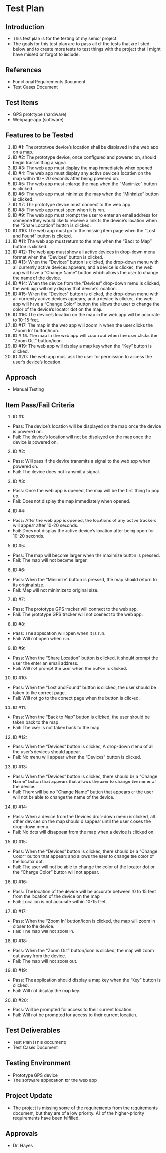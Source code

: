 Test Plan
=========

Introduction
------------
- This test plan is for the testing of my senior project.
-	The goals for this test plan are to pass all of the tests that are listed below and to create more tests to test things with the project that I might have missed or forgot to include.

References 
-----------
-	Functional Requirements Document
-	Test Cases Document

Test Items 
----------
-	GPS prototype (hardware)
-	Webpage app (software)

Features to be Tested
---------------------
1.	ID #1: The prototype device’s location shall be displayed in the web app on a map.
2.	ID #2: The prototype device, once configured and powered on, should begin transmitting a signal.
3.	ID #3: The web app must display the map immediately when opened.
4.	ID #4: The web app must display any active device’s location on the map within 10 – 20 seconds after being powered on.
5.	ID #5: The web app must enlarge the map when the “Maximize” button is clicked.
6.	ID #6: The web app must minimize the map when the “Minimize” button is clicked.
7.	ID #7: The prototype device must connect to the web app.
8.	ID #8: The web app must open when it is run.
9.	ID #9: The web app must prompt the user to enter an email address for someone they would like to receive a link to the device’s location when the “Share Location” button is clicked.
10.	ID #10: The web app must go to the missing item page when the “Lost and Found” button is clicked.
11.	ID #11: The web app must return to the map when the “Back to Map” button is clicked.
12.	ID #12: The web app must show all active devices in drop-down menu format when the “Devices” button is clicked.
13.	ID #13: When the “Devices” button is clicked, the drop-down menu with all currently active devices appears, and a device is clicked, the web app will have a “Change Name” button which allows the user to change the name of the device.
14.	ID #14: When the device from the “Devices” drop-down menu is clicked, the web app will only display that device’s location.
15.	ID #15: When the “Devices” button is clicked, the drop-down menu with all currently active devices appears, and a device is clicked, the web app will have a “Change Color” button the allows the user to change the color of the device’s locator dot on the map.
16.	ID #16: The device’s location on the map in the web app will be accurate to 10-15 feet.
17.	ID #17: The map in the web app will zoom in when the user clicks the “Zoom In” button/icon.
18.	ID # 18: The map in the web app will zoom out when the user clicks the “Zoom Out” button/icon.
19.	ID #19: The web app will display a map key when the “Key” button is clicked.
20.	ID #20: The web app must ask the user for permission to access the user’s device’s location.

Approach
--------
- Manual Testing

Item Pass/Fail Criteria
-----------------------
1.	ID #1:
  - Pass: The device’s location will be displayed on the map once the device is powered on.
  - Fail: The device’s location will not be displayed on the map once the device is powered on.
2.	ID #2:
  - Pass: Will pass if the device transmits a signal to the web app when powered on.
  - Fail: The device does not transmit a signal.
3.	ID #3: 
  - Pass: Once the web app is opened, the map will be the first thing to pop up.
  - Fail: Does not display the map immediately when opened.
4.	ID #4: 
  - Pass: After the web app is opened, the locations of any active trackers will appear after 10-20 seconds.
  - Fail: Does not display the active device’s location after being open for 10-20 seconds.
5.	ID #5:
  - Pass: The map will become larger when the maximize button is pressed.
  - Fail: The map will not become larger.
6.	ID #6:
  - Pass: When the “Minimize” button is pressed, the map should return to its original size.
  - Fail: Map will not minimize to original size.
7.	ID #7:
  - Pass: The prototype GPS tracker will connect to the web app.
  - Fail: The prototype GPS tracker will not connect to the web app.
8.	ID #8: 
  - Pass: The application will open when it is run.
  - Fail: Will not open when run.
9.	ID #9: 
  - Pass: When the “Share Location” button is clicked, it should prompt the user the enter an email address.
  - Fail: Will not prompt the user when the button is clicked.
10.	ID #10:
  - Pass: When the “Lost and Found” button is clicked, the user should be taken to the correct page.
  - Fail: Will not go to the correct page when the button is clicked.
11.	ID #11: 
  - Pass: When the “Back to Map” button is clicked, the user should be taken back to the map.
  - Fail: The user is not taken back to the map.
12.	ID #12: 
  - Pass: When the “Devices” button is clicked, A drop-down menu of all the user’s devices should appear.
  - Fail: No menu will appear when the “Devices” button is clicked.
13.	ID #13: 
  - Pass: When the “Devices” button is clicked, there should be a “Change Name” button that appears that allows the user to change the name of the device.
  - Fail: There will be no “Change Name” button that appears or the user will not be able to change the name of the device.
14.	ID #14:
  - Pass: When a device from the Devices drop-down menu is clicked, all other devices on the map should disappear until the user closes the drop-down menu.
  - Fail: No dots will disappear from the map when a device is clicked on.
15.	ID #15:
  - Pass: When the “Devices” button is clicked, there should be a “Change Color” button that appears and allows the user to change the color of the locator dot.
  - Fail: The user will not be able to change the color of the locator dot or the “Change Color” button will not appear.
16.	ID #16:
  - Pass: The location of the device will be accurate between 10 to 15 feet from the location of the device on the map.
  - Fail: Location is not accurate within 10-15 feet.
17.	ID #17:
  - Pass: When the “Zoom In” button/icon is clicked, the map will zoom in closer to the device.
  - Fail: The map will not zoom in.
18.	ID #18:
  - Pass: When the “Zoom Out” button/icon is clicked, the map will zoom out away from the device.
  - Fail: The map will not zoom out.
19.	ID #19:
  - Pass: The application should display a map key when the “Key” button is clicked.
  - Fail: Will not display the map key.
20.	ID #20:
  - Pass: Will be prompted for access to their current location.
  - Fail: Will not be prompted for access to their current location.

Test Deliverables
-----------------
- Test Plan (This document)
- Test Cases Document

Testing Environment
-------------------
- Prototype GPS device
- The software application for the web app

Project Update
--------------
- The project is missing some of the requirements from the requirements document, but they are of a low priority. All of the higher-priority requirements have been fulfilled.

Approvals
---------
- Dr. Hayes
